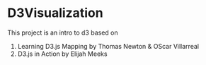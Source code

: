 # D3Visualization

This project is an intro to d3 based on 

1. Learning D3.js Mapping by Thomas Newton & OScar Villarreal
2. D3.js in Action by Elijah Meeks

